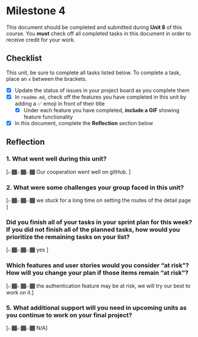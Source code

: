 # Milestone 4

This document should be completed and submitted during **Unit 8** of this course. You **must** check off all completed tasks in this document in order to receive credit for your work.

## Checklist

This unit, be sure to complete all tasks listed below. To complete a task, place an `x` between the brackets.

- [X] Update the status of issues in your project board as you complete them
- [X] In `readme.md`, check off the features you have completed in this unit by adding a ✅ emoji in front of their title
  - [X] Under each feature you have completed, **include a GIF** showing feature functionality
- [X] In this document, complete the **Reflection** section below

## Reflection

### 1. What went well during this unit?

[👉🏾👉🏾👉🏾 Our cooperation went well on gitHub. ]

### 2. What were some challenges your group faced in this unit?

[👉🏾👉🏾👉🏾 we stuck for a long time on setting the routes of the detail page ]

### Did you finish all of your tasks in your sprint plan for this week? If you did not finish all of the planned tasks, how would you prioritize the remaining tasks on your list?

[👉🏾👉🏾👉🏾 yes ]

### Which features and user stories would you consider “at risk”? How will you change your plan if those items remain “at risk”?

[👉🏾👉🏾👉🏾 the authentication feature may be at risk, we will try our best to work on it.]

### 5. What additional support will you need in upcoming units as you continue to work on your final project?

[👉🏾👉🏾👉🏾 N/A]
